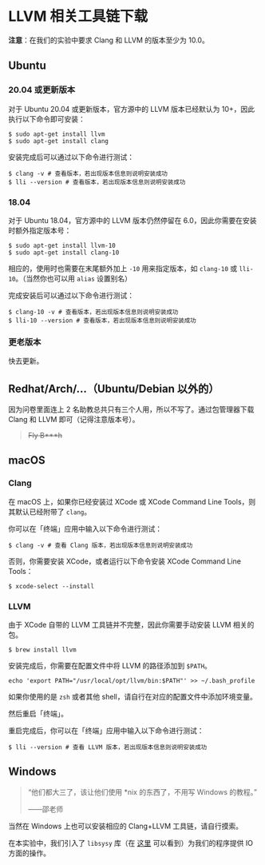# LLVM 相关工具链下载

**注意**：在我们的实验中要求 Clang 和 LLVM 的版本至少为 10.0。

## Ubuntu

### 20.04 或更新版本

对于 Ubuntu 20.04 或更新版本，官方源中的 LLVM 版本已经默认为 10+，因此执行以下命令即可安装：

```shell
$ sudo apt-get install llvm
$ sudo apt-get install clang
```

安装完成后可以通过以下命令进行测试：

```shell
$ clang -v # 查看版本，若出现版本信息则说明安装成功
$ lli --version # 查看版本，若出现版本信息则说明安装成功
```

### 18.04

对于 Ubuntu 18.04，官方源中的 LLVM 版本仍然停留在 6.0，因此你需要在安装时额外指定版本号：

```shell
$ sudo apt-get install llvm-10
$ sudo apt-get install clang-10
```

相应的，使用时也需要在末尾额外加上 `-10` 用来指定版本，如 `clang-10` 或 `lli-10`。（当然你也可以用 `alias` 设置别名）

完成安装后可以通过以下命令进行测试：

```shell
$ clang-10 -v # 查看版本，若出现版本信息则说明安装成功
$ lli-10 --version # 查看版本，若出现版本信息则说明安装成功
```

### 更老版本

快去更新。

## Redhat/Arch/...（Ubuntu/Debian 以外的）

因为问卷里面连上 2 名助教总共只有三个人用，所以不写了。通过包管理器下载 Clang 和 LLVM 即可（记得注意版本号）。

> ~~Fly B\*\*\*h~~

## macOS

### Clang

在 macOS 上，如果你已经安装过 XCode 或 XCode Command Line Tools，则其默认已经附带了 `clang`。

你可以在「终端」应用中输入以下命令进行测试：

```shell
$ clang -v # 查看 Clang 版本，若出现版本信息则说明安装成功
```

否则，你需要安装 XCode，或者运行以下命令安装 XCode Command Line Tools：

```shell
$ xcode-select --install
```

### LLVM

由于 XCode 自带的 LLVM 工具链并不完整，因此你需要手动安装 LLVM 相关的包。

```shell
$ brew install llvm
```

安装完成后，你需要在配置文件中将 LLVM 的路径添加到 `$PATH`。

```shell
echo 'export PATH="/usr/local/opt/llvm/bin:$PATH"' >> ~/.bash_profile
```

如果你使用的是 `zsh` 或者其他 shell，请自行在对应的配置文件中添加环境变量。

然后重启「终端」。

重启完成后，你可以在「终端」应用中输入以下命令进行测试：

```shell
$ lli --version # 查看 LLVM 版本，若出现版本信息则说明安装成功
```

## Windows

> “他们都大三了，该让他们使用 *nix 的东西了，不用写 Windows 的教程。”
>
> ——邵老师

当然在 Windows 上也可以安装相应的 Clang+LLVM 工具链，请自行摸索。

在本实验中，我们引入了 `libsysy` 库（在 [这里](https://github.com/BUAA-SE-Compiling/miniSysY-tutorial/blob/master/files/libsysy.zip) 可以看到）为我们的程序提供 IO 方面的操作。
